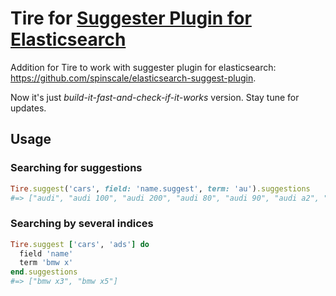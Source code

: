 # Tire for [Suggester Plugin for Elasticsearch](https://github.com/spinscale/elasticsearch-suggest-plugin)

Addition for Tire to work with suggester plugin for elasticsearch: https://github.com/spinscale/elasticsearch-suggest-plugin.

Now it's just *build-it-fast-and-check-if-it-works* version. Stay tune for updates.

## Usage

### Searching for suggestions

```ruby
Tire.suggest('cars', field: 'name.suggest', term: 'au').suggestions
#=> ["audi", "audi 100", "audi 200", "audi 80", "audi 90", "audi a2", "audi a3", "audi a4", "audi a5", "audi a6"]
```

### Searching by several indices

```ruby
Tire.suggest ['cars', 'ads'] do
  field 'name'
  term 'bmw x'
end.suggestions
#=> ["bmw x3", "bmw x5"]
```
